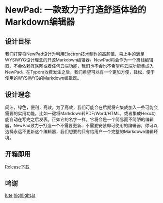 # NewPad: 一款致力于打造舒适体验的Markdown编辑器

## 设计目标

我们打算将NewPad设计为利用Electron技术制作的高颜值、易上手的满足WYSIWYG设计理念的开源Markdown编辑器。NewPad将会作为一个离线编辑器，不会依赖互联网或者任何云端功能，我们也不会也不希望将云端功能集成入NewPad。在Typora收费发生之后，我们希望可以有一个更加方便，轻松，便于使用的WYSIWYG的Markdown编辑器。

## 设计理念

简洁，绿色，便利，高效。为了高效，我们可能会在后期将它集成加入一些可能会需要的实用功能，比如一键将Markdown转PDF/Word/HTML，或者集成Hexo功能自动在写完之后发表。正如它的名字一样，它将会是一个简易而不简陋的编辑器，NewPad致力于打造一个不需要更新、不需要安装即可使用的编辑器，你可以选择永远不更新这个编辑器，我们想要的只有给用户一个完整的Markdown编辑环境。

## 开箱即用

[Release下载](https://github.com/OblivionOcean/NewPad/releases)

## 鸣谢
[lute](https://github.com/88250/lute)
[highlight.js](https://github.com/highlightjs/highlight.js)
